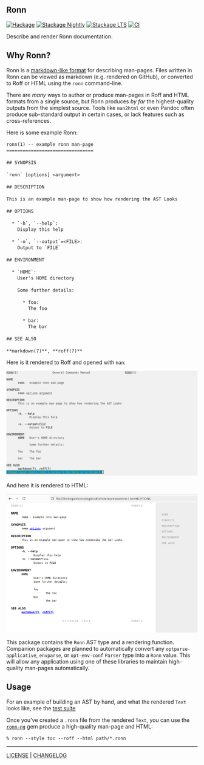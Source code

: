 ## Ronn

[![Hackage](https://img.shields.io/hackage/v/ronn.svg?style=flat)](https://hackage.haskell.org/package/ronn)
[![Stackage Nightly](http://stackage.org/package/ronn/badge/nightly)](http://stackage.org/nightly/package/ronn)
[![Stackage LTS](http://stackage.org/package/ronn/badge/lts)](http://stackage.org/lts/package/ronn)
[![CI](https://github.com/pbrisbin/ronn/actions/workflows/ci.yml/badge.svg)](https://github.com/pbrisbin/ronn/actions/workflows/ci.yml)

Describe and render Ronn documentation.

## Why Ronn?

Ronn is a [markdown-like format][ronn-format.7] for describing man-pages. Files
written in Ronn can be viewed as markdown (e.g. rendered on GitHub), or
converted to Roff or HTML using the `ronn` command-line.

[ronn-format.7]: https://github.com/apjanke/ronn-ng/blob/main/man/ronn-format.7.ronn

There are _many_ ways to author or produce man-pages in Roff and HTML formats
from a single source, but Ronn produces *by far* the highest-quality outputs
from the simplest source. Tools like `man2html` or even Pandoc often produce
sub-standard output in certain cases, or lack features such as cross-references.

Here is some example Ronn:

```ronn
ronn(1) -- example ronn man-page
================================

## SYNOPSIS

`ronn` [options] <argument>

## DESCRIPTION

This is an example man-page to show how rendering the AST Looks

## OPTIONS

  * `-h`, `--help`:
    Display this help

  * `-o`, `--output`=<FILE>:
    Output to `FILE`

## ENVIRONMENT

  * `HOME`:
    User's HOME directory

    Some further details:

      * foo:
        The foo

      * bar:
        The bar

## SEE ALSO

**markdown(7)**, **roff(7)**
```

Here is it rendered to Roff and opened with `man`:

![](./examples/roff.png)

And here it is rendered to HTML:

![](./examples/html.png)

This package contains the `Ronn` AST type and a rendering function. Companion
packages are planned to automatically convert any `optparse-applicative`,
`envparse`, or `opt-env-conf` `Parser` type into a `Ronn` value. This will allow
any application using one of these libraries to maintain high-quality man-pages
automatically.

## Usage

For an example of building an AST by hand, and what the rendered `Text` looks
like, see the [test suite](./tests/Ronn/RenderSpec.hs)

Once you've created a `.ronn` file from the rendered `Text`, you can use the
[`ronn-ng`][ronn-ng] gem produce a high-quality man-page and HTML:

```console
% ronn --style toc --roff --html path/*.ronn
```

[ronn-ng]: https://github.com/apjanke/ronn-ng

---

[LICENSE](./LICENSE) | [CHANGELOG](./CHANGELOG.md)
